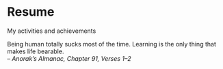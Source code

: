 # Resume
My activities and achievements

Being human totally sucks most of the time. Learning is the only thing that makes life bearable.<br>
                                               <i>– Anorak’s Almanac, Chapter 91, Verses 1–2</i>
